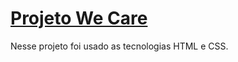 # [Projeto We Care](https://suzimaramoura.github.io/projeto-we-care01/)
Nesse projeto foi usado as tecnologias HTML e CSS.<br>
